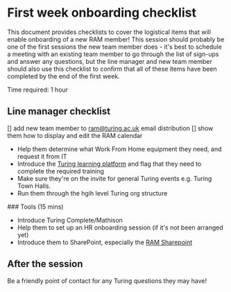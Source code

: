 # First week onboarding checklist

This document provides checklists to cover the logistical items that will enable onboarding of a new RAM member!
This session should probably be one of the first sessions the new team member does - it's best to schedule a meeting with an existing team member to go through the list of sign-ups and answer any questions, but the line manager and new team member should also use this checklist to confirm that all of these items have been completed by the end of the first week.

Time required: 1 hour

## Line manager checklist
[] add new team member to ram@turing.ac.uk email distribution
  [] show them how to display and edit the RAM calendar
- Help them determine what Work From Home equipment they need, and request it from IT
- Introduce the [Turing learning platform](https://turing.learnupon.com/dashboard) and flag that they need to complete the required training
- Make sure they're on the invite for general Turing events e.g. Turing Town Halls.
- Run them through the hgih level Turing org structure 

### Tools (15 mins)
- Introduce Turing Complete/Mathison
- Help them to set up an HR onboarding session (if it's not been arranged yet)
- Introduce them to SharePoint, especially the [RAM Sharepoint](https://thealanturininstitute.sharepoint.com/sites/RAM)

## After the session

Be a friendly point of contact for any Turing questions they may have!
